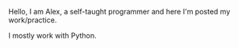 Hello, I am Alex, a self-taught programmer and here I'm posted my work/practice.

I mostly work with Python.
